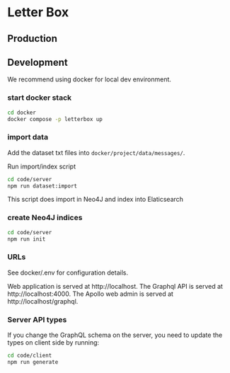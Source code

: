 # Letter Box

## Production

## Development

We recommend using docker for local dev environment.

### start docker stack

```bash
cd docker
docker compose -p letterbox up
```

### import data

Add the dataset txt files into `docker/project/data/messages/`.

Run import/index script

```bash
cd code/server
npm run dataset:import
```

This script does import in Neo4J and index into Elaticsearch

### create Neo4J indices

```bash
cd code/server
npm run init
```

### URLs

See docker/.env for configuration details.

Web application is served at http://localhost.
The Graphql API is served at http://localhost:4000.
The Apollo web admin is served at http://localhost/graphql.

### Server API types

If you change the GraphQL schema on the server, you need to update the types on client side by running:

```bash
cd code/client
npm run generate
```
